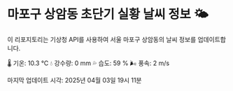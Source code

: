 
# 마포구 상암동 초단기 실황 날씨 정보 🌤️

이 리포지토리는 기상청 API를 사용하여 서울 마포구 상암동의 날씨 정보를 업데이트합니다. 

🌡️ 기온: 10.3 ℃
💧 강수량: 0 mm
💦 습도: 59 %
🌬️ 풍속: 2 m/s

마지막 업데이트 시각: 2025년 04월 03일 19시 11분    
